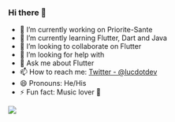 ### Hi there 👋

- 🔭 I’m currently working on Priorite-Sante
- 🌱 I’m currently learning Flutter, Dart and Java
- 👯 I’m looking to collaborate on Flutter
- 🤔 I’m looking for help with 
- 💬 Ask me about Flutter
- 📫 How to reach me:  [Twitter - @lucdotdev](https://twitter.com/lucdotdev)
- 😄 Pronouns: He/His
- ⚡ Fun fact: Music lover 🎸

<img src="https://github-readme-stats.vercel.app/api?username=lucdotdev&&show_icons=true&title_color=ffffff&icon_color=bb2acf&text_color=daf7dc&bg_color=191919"/>
